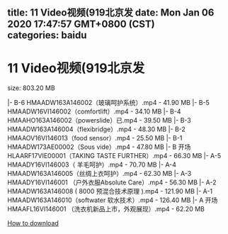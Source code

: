 
title: 11 Video视频(919北京发
date: Mon Jan 06 2020 17:47:57 GMT+0800 (CST)    
categories: baidu
---

# 11 Video视频(919北京发
size: 803.20 MB
 
 
|- B-6 HMAADW163A146002（玻璃呵护系统）.mp4 - 41.90 MB
|- B-5 HMAADW16VI146002（comfortlift）.mp4 - 34.10 MB
|- B-4 HMAAHO163A146002（powerslide）已.mp4 - 39.50 MB
|- B-3 HMAADW163A146004（flexibridge）.mp4 - 48.30 MB
|- B-2  HMAAOV16VI146013（food sensor）.mp4 - 25.50 MB
|- B-1 HMAADW173AE00002（Sous vide）.mp4 - 47.80 MB
|- B 开场 HLAARF17VIE00001（TAKING TASTE FURTHER）.mp4 - 66.30 MB
|- A-5 HMAADY16VI146003（ 羊毛呵护）.mp4 - 70.70 MB
|- A-4 HMAADW163A146005（丝绸上衣呵护）.mp4 - 62.30 MB
|- A-3 HMAADY16VI146001 （户外衣服Absolute Care）.mp4 - 56.30 MB
|- A-2 HMAADW163A146008 ( 8000 预混合技术原理 ).mp4 - 121.90 MB
|- A-1 HMAADW163A146010（softwater 软水技术）.mp4 - 126.40 MB
|- A 开场 HMAAFL16VI146001 （洗衣机新品上市，外观展现）.mp4 - 62.20 MB

[How to download](https://bpcam.bemobtrk.com/go/2ceec3aa-1ca2-46d6-b9ff-aaa5c184517c?jno=3278)